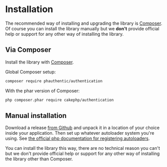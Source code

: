 # Installation

The recommended way of installing and upgrading the library is [Composer](https://getcomposer.org/). Of course you can install the library manually but we **don't** provide official help or support for any other way of installing the library.

## Via Composer

Install the library with [Composer](https://getcomposer.org/).

Global Composer setup:
```sh
composer require phauthentic/authentication
```

With the phar version of Composer:
```sh
php composer.phar require cakephp/authentication
```

## Manual installation

Download a release [from Github](https://github.com/Phauthentic/authentication/releases) and unpack it in a location of your choice inside your application. Then set up whatever autoloader system you're using. See [the official php documentation for registering autoloaders](http://php.net/manual/en/language.oop5.autoload.php).

You can install the library this way, there are no technical reason you can't but we don't provide official help or support for any other way of installing the library other than Composer.
